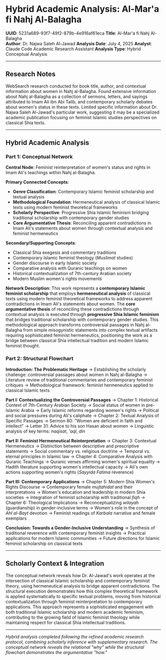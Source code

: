 # Hybrid Academic Analysis: Al-Mar'a fi Nahj Al-Balagha

**UUID**: 5231a689-93f7-49f2-879b-4e916af61eca
**Title**: Al-Mar'a fi Nahj Al-Balagha  
**Author**: Dr. Najwa Saleh Al-Jawad
**Analysis Date**: July 4, 2025
**Analyst**: Claude Code Academic Research Assistant
**Analysis Type**: Hybrid Conceptual Analysis

---

## Research Notes

WebSearch research conducted for book title, author, and contextual information about women in Nahj al-Balagha. Found extensive information about Nahj al-Balagha as a collection of sermons, letters, and sayings attributed to Imam Ali ibn Abi Talib, and contemporary scholarly debates about women's status in these texts. Limited specific information about Dr. Najwa Saleh Al-Jawad's particular work, suggesting it may be a specialized academic publication focusing on feminist Islamic studies perspectives on classical Shia texts.

---

## Hybrid Academic Analysis

### Part 1: Conceptual Network

**Central Node**: Feminist reinterpretation of women's status and rights in Imam Ali's teachings within Nahj al-Balagha.

**Primary Connected Concepts**:
- **Genre Classification**: Contemporary Islamic feminist scholarship and textual analysis
- **Methodological Foundation**: Hermeneutical analysis of classical Islamic texts using modern feminist theoretical frameworks
- **Scholarly Perspective**: Progressive Shia Islamic feminism bridging traditional scholarship with contemporary gender studies
- **Core Argumentative Thesis**: Reconciling apparent contradictions in Imam Ali's statements about women through contextual analysis and feminist hermeneutics

**Secondary/Supporting Concepts**:
- Classical Shia exegesis and commentary traditions
- Contemporary Islamic feminist theology (*Muslimat* studies)
- Gender discourse in early Islamic society
- Comparative analysis with Quranic teachings on women
- Historical contextualization of 7th-century Arabian society
- Modern Muslim women's rights movements

**Network Description**: This work represents a **contemporary Islamic feminist scholarship** that employs **hermeneutical analysis** of classical texts using modern feminist theoretical frameworks to address apparent contradictions in Imam Ali's statements about women. The **core argumentative thesis** of reconciling these contradictions through contextual analysis is executed through **progressive Shia Islamic feminism** that bridges traditional scholarship with contemporary gender studies. This methodological approach transforms controversial passages in Nahj al-Balagha from simple misogynistic statements into complex textual artifacts requiring sophisticated feminist hermeneutics, positioning the work as a bridge between classical Shia intellectual tradition and modern Islamic feminist thought.

### Part 2: Structural Flowchart

**Introduction: The Problematic Heritage**
-> Establishing the scholarly challenge: controversial passages about women in Nahj al-Balagha
-> Literature review of traditional commentaries and contemporary feminist critiques
-> Methodological framework: feminist hermeneutics applied to classical Islamic texts

**Part I: Contextualizing the Controversial Passages**
-> Chapter 1: Historical Context of 7th-Century Arabian Society
  -> Social status of women in pre-Islamic Arabia
  -> Early Islamic reforms regarding women's rights
  -> Political and social pressures during Ali's caliphate
-> Chapter 2: Textual Analysis of Specific Passages
  -> Sermon 80: "Women are deficient in faith and intellect"
  -> Letter 31: Advice to his son Hasan about women
  -> Linguistic analysis of key terms: *naqisat*, *'aql*, *din*

**Part II: Feminist Hermeneutical Reinterpretation**
-> Chapter 3: Contextual Hermeneutics
  -> Distinction between descriptive and prescriptive statements
  -> Social commentary vs. religious doctrine
  -> Temporal vs. eternal principles in Islamic law
-> Chapter 4: Comparative Analysis with Quranic Teachings
  -> Quranic verses affirming women's spiritual equality
  -> Hadith literature supporting women's intellectual capacity
  -> Ali's own actions supporting women's rights (*Sayyida Fatima* reverence)

**Part III: Contemporary Applications**
-> Chapter 5: Modern Shia Women's Rights Discourse
  -> Contemporary female *mujtahidat* and their interpretations
  -> Women's education and leadership in modern Shia societies
  -> Integration of feminist scholarship with traditional *fiqh*
-> Chapter 6: Theological Implications
  -> Reconceptualizing *wilayah* (guardianship) in gender-inclusive terms
  -> Women's role in the concept of *Ahl al-Bayt* devotion
  -> Feminist readings of *Karbala* narrative and female exemplars

**Conclusion: Towards a Gender-Inclusive Understanding**
-> Synthesis of traditional reverence with contemporary feminist insights
-> Practical applications for modern Islamic communities
-> Future directions for Islamic feminist scholarship on classical texts

---

## Scholarly Context & Integration

The conceptual network reveals how Dr. Al-Jawad's work operates at the intersection of classical Islamic scholarship and contemporary feminist theory, using hermeneutical analysis to bridge apparent contradictions. The structural execution demonstrates how this complex theoretical framework is applied systematically to specific textual problems, moving from historical contextualization through feminist reinterpretation to contemporary applications. This approach represents a sophisticated engagement with both traditional Islamic scholarship and modern academic feminism, contributing to the growing field of Islamic feminist theology while maintaining respect for classical Shia intellectual traditions.

---

*Hybrid analysis completed following the refined academic research protocol, combining scholarly inference with supplementary research. The conceptual network reveals the relational "why" while the structural flowchart demonstrates the argumentative "how."*